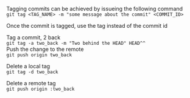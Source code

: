Tagging commits can be achieved by issueing the following command  
`git tag <TAG_NAME> -m "some message about the commit" <COMMIT_ID>`  

Once the commit is tagged, use the tag instead of the commit id

Tag a commit, 2 back  
`git tag -a two_back -m "Two behind the HEAD" HEAD^^`  
Push the change to the remote  
`git push origin two_back`  

Delete a local tag  
`git tag -d two_back`  

Delete a remote tag  
`git push origin :two_back`
